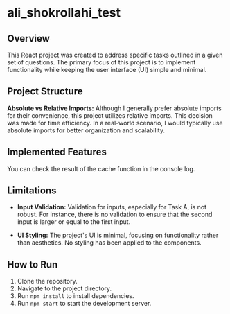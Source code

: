 # ali_shokrollahi_test

## Overview

This React project was created to address specific tasks outlined in a given set of questions. The primary focus of this project is to implement functionality while keeping the user interface (UI) simple and minimal.

## Project Structure

**Absolute vs Relative Imports:** Although I generally prefer absolute imports for their convenience, this project utilizes relative imports. This decision was made for time efficiency. In a real-world scenario, I would typically use absolute imports for better organization and scalability.

## Implemented Features

You can check the result of the cache function in the console log.

## Limitations

- **Input Validation:** Validation for inputs, especially for Task A, is not robust. For instance, there is no validation to ensure that the second input is larger or equal to the first input.

- **UI Styling:** The project's UI is minimal, focusing on functionality rather than aesthetics. No styling has been applied to the components.

## How to Run

1. Clone the repository.
2. Navigate to the project directory.
3. Run `npm install` to install dependencies.
4. Run `npm start` to start the development server.


